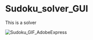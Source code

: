 # Sudoku_solver_GUI

This is a solver

![Sudoku_GIF_AdobeExpress](https://user-images.githubusercontent.com/68084173/176926608-c86343b6-0d46-4a84-ba9e-0588265c2f7a.gif)
